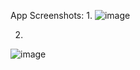 App Screenshots:
1.
![image](https://github.com/Pradyumna-cyber/oneapp_dashboard/assets/73057121/6d2badc6-1765-40be-8770-5fc158211b7c)



2.
![image](https://github.com/Pradyumna-cyber/oneapp_dashboard/assets/73057121/9412ed01-e2a4-4f84-ac33-733dfc5d1d3d)

